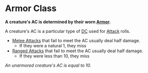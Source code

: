 # Armor Class
**A creature's AC is determined by their worn [Armor](../../Items/Individual%20Item%20Cards/Armors/Armor%20Properties/Armor%20X%20Property.md).**

A creature's AC is a particular type of [DC](../../Game%20Procedures/DC.md) used for [Attack](../../Game%20Procedures/Attack.md) rolls.
- [Melee Attacks](../../Game%20Procedures/Melee%20Attack.md) that fail to meet the AC usually deal half damage.
	- If they were a natural 1, they miss
- [Ranged Attacks](../../Game%20Procedures/Ranged%20Attack.md) that fail to meet the AC usually deal half damage.
	- If they were less than 10, they miss

*An unarmored creature's AC is equal to 10.*